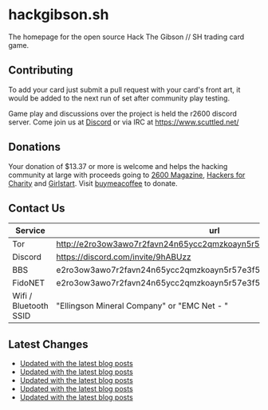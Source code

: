 # hackgibson.sh
The homepage for the open source Hack The Gibson // SH trading card game.


## Contributing

To add your card just submit a pull request with your card's front art, it would be added to the next run of set after community play testing.

Game play and discussions over the project is held the r2600 discord server. Come join us at [Discord](https://discord.com/invite/9hABUzz) or via IRC at https://www.scuttled.net/


## Donations

Your donation of $13.37 or more is welcome and helps the hacking community at large with proceeds going to [2600 Magazine](https://2600.com/), [Hackers for Charity](https://hackersforcharity.org) and [Girlstart](https://girlstart.org).  Visit [buymeacoffee](https://www.buymeacoffee.com/hackgibson.sh) to donate.


## Contact Us

Service | url
-|-
Tor | http://e2ro3ow3awo7r2favn24n65ycc2qmzkoayn5r57e3f56nvjwdcgg32ad.onion
Discord | https://discord.com/invite/9hABUzz
BBS | e2ro3ow3awo7r2favn24n65ycc2qmzkoayn5r57e3f56nvjwdcgg32ad.onion:23
FidoNET | e2ro3ow3awo7r2favn24n65ycc2qmzkoayn5r57e3f56nvjwdcgg32ad.onion:24554
Wifi / Bluetooth SSID | "Ellingson Mineral Company" or "EMC Net - <fidonet address>"

## Latest Changes
<!-- BLOG-POST-LIST:START -->
- [Updated with the latest blog posts](https://github.com/DFW2600/hackgibson.sh/commit/b7becc6a6bae3f348e52f790b633bbd7d79cac3a)
- [Updated with the latest blog posts](https://github.com/DFW2600/hackgibson.sh/commit/c11e1da36d0efe3ac7511661a4014f7d8dafd7a3)
- [Updated with the latest blog posts](https://github.com/DFW2600/hackgibson.sh/commit/b3aaa01f8436fb2c507c814aa62623fab4c907f4)
- [Updated with the latest blog posts](https://github.com/DFW2600/hackgibson.sh/commit/dba304ff85f6b2611f2af1816d339304dd2c463c)
- [Updated with the latest blog posts](https://github.com/DFW2600/hackgibson.sh/commit/5d2cbe75fff214cab601db9a2323d4a344f4acd7)
<!-- BLOG-POST-LIST:END -->
